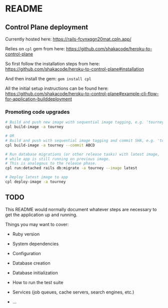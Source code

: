 # README

## Control Plane deployment

Currently hosted here: https://rails-fcynxqgn20mat.cpln.app/

Relies on `cpl` gem from here:
https://github.com/shakacode/heroku-to-control-plane

So first follow the installation steps from here:
https://github.com/shakacode/heroku-to-control-plane#installation

And then install the gem: `gem install cpl`

All the initial setup instructions can be found here:
https://github.com/shakacode/heroku-to-control-plane#example-cli-flow-for-application-builddeployment

### Promoting code upgrades

```bash
# Build and push new image with sequential image tagging, e.g. 'tourney_123'
cpl build-image -a tourney

# OR
# Build and push with sequential image tagging and commit SHA, e.g. 'tourney_123_ABCD'
cpl build-image -a tourney --commit ABCD

# Run database migrations (or other release tasks) with latest image,
# while app is still running on previous image.
# This is analogous to the release phase.
cpl run:detached rails db:migrate -a tourney --image latest

# Deploy latest image to app
cpl deploy-image -a tourney
```

## TODO

This README would normally document whatever steps are necessary to get the
application up and running.

Things you may want to cover:

* Ruby version

* System dependencies

* Configuration

* Database creation

* Database initialization

* How to run the test suite

* Services (job queues, cache servers, search engines, etc.)

* ...
